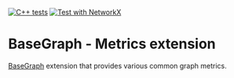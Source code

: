 [![C++ tests](https://github.com/SILIZ4/BaseGraphMetrics/actions/workflows/cpp_unit_tests.yml/badge.svg)](https://github.com/SILIZ4/BaseGraphMetrics/actions/workflows/cpp_unit_tests.yml)
[![Test with NetworkX](https://github.com/SILIZ4/BaseGraphMetrics/actions/workflows/compare_networkx.yml/badge.svg)](https://github.com/SILIZ4/BaseGraphMetrics/actions/workflows/compare_networkx.yml)

# BaseGraph - Metrics extension
[BaseGraph] extension that provides various common graph metrics.

[BaseGraph]: https://github.com/antoineallard/base_graph
